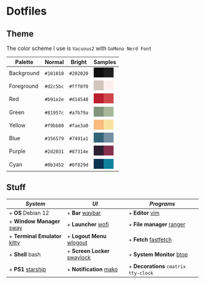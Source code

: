 # Dotfiles

## Theme
The color scheme I use is `Vacuous2` with `GoMono Nerd Font`

|  Palette    |  Normal   |  Bright   |  Samples                                                                        |
| ------------| --------- | ----------| --------------------------------------------------------------------------------|
| Background  | `#101010` | `#202020` | ![bg](./.color-samples/101010.jpg)![bg-alt](./.color-samples/202020.jpg)        |
| Foreground  | `#d2c5bc` | `#fff0f0` | ![fg](./.color-samples/d2c5bc.jpg)![fg-alt](./.color-samples/fff0f0.jpg)        |
| Red         | `#b91e2e` | `#d14548` | ![red](./.color-samples/b91e2e.jpg)![red-br](./.color-samples/d14548.jpg)       |
| Green       | `#81957c` | `#a7b79a` | ![green](./.color-samples/81957c.jpg)![green-br](./.color-samples/a7b79a.jpg)   |
| Yellow      | `#f9bb80` | `#fae3a0` | ![yellow](./.color-samples/f9bb80.jpg)![yellow-br](./.color-samples/fae3a0.jpg) |
| Blue        | `#356579` | `#7491a1` | ![blue](./.color-samples/356579.jpg)![blue-br](./.color-samples/7491a1.jpg)     |
| Purple      | `#2d2031` | `#87314e` | ![purple](./.color-samples/2d2031.jpg)![purple-br](./.color-samples/87314e.jpg) |
| Cyan        | `#0b3452` | `#0f829d` | ![cyan](./.color-samples/0b3452.jpg)![cyan-br](./.color-samples/0f829d.jpg)     |


## Stuff
|  ***System***                                                        |  ***UI***                                                          |  ***Programs***                                          |
| ---------------------------------------------------------------------| -------------------------------------------------------------------| ----------| 
| + **OS** Debian 12                                                   | + **Bar** [waybar](https://github.com/Alexays/Waybar)              | + **Editor** [vim](https://github.com/vim/vim)                       |
| + **Window Manager** [sway](https://github.com/swaywm/sway)          | + **Launcher** [wofi](https://hg.sr.ht/~scoopta/wofi)              | + **File manager** [ranger](https://github.com/ranger/ranger)    |
| + **Terminal Emulator** [kitty](https://github.com/kovidgoyal/kitty) | + **Logout Menu** [wlogout](https://github.com/ArtsyMacaw/wlogout) | + **Fetch** [fastfetch](https://github.com/fastfetch-cli/fastfetch) |
| + **Shell** bash                                                     | + **Screen Locker** [swaylock](https://github.com/swaywm/swaylock) | + **System Monitor** [btop](https://github.com/aristocratos/btop)  |
| + **PS1** [starship](https://github.com/starship/starship)           | + **Notification** [mako](https://github.com/emersion/mako)        | + **Decorations** `cmatrix` `tty-clock`                   |













